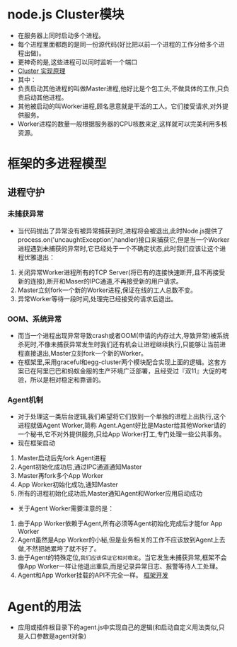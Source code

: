 # node.js Cluster模块
* 在服务器上同时启动多个进程。
* 每个进程里面都跑的是同一份源代码(好比把以前一个进程的工作分给多个进程出做)。
* 更神奇的是,这些进程可以同时监听一个端口
* [Cluster 实现原理](https://cnodejs.org/topic/56e84480833b7c8a0492e20c)
* 其中：
* 负责启动其他进程的叫做Master进程,他好比是个包工头,不做具体的工作,只负责启动其他进程。
* 其他被启动的叫Worker进程,顾名思意就是干活的工人。它们接受请求,对外提供服务。
* Worker进程的数量一般根据服务器的CPU核数来定,这样就可以完美利用多核资源。
# 框架的多进程模型
## 进程守护
### 未捕获异常
* 当代码抛出了异常没有被异常捕获到时,进程将会被退出,此时Node.js提供了process.on('uncaughtException',handler)接口来捕获它,但是当一个Worker进程遇到未捕获的异常时,它已经处于一个不确定状态,此时我们应该让这个进程优雅退出：
1.  关闭异常Worker进程所有的TCP Server(将已有的连接快速断开,且不再接受新的连接),断开和Maser的IPC通道,不再接受新的用户请求。
2.  Master立刻fork一个新的Worker进程,保证在线的工人总数不变。
3.  异常Worker等待一段时间,处理完已经接受的请求后退出。
### OOM、系统异常
* 而当一个进程出现异常导致crash或者OOM(申请的内存过大,导致异常)被系统杀死时,不像未捕获异常发生时我们还有机会让进程继续执行,只能够让当前进程直接退出,Master立刻fork一个新的Worker。
* 在框架里,采用graceful和egg-cluster两个模块配合实现上面的逻辑。这套方案已在阿里巴巴和蚂蚁金服的生产环境广泛部署，且经受过『双11』大促的考验，所以是相对稳定和靠谱的。
### Agent机制
* 对于处理这一类后台逻辑,我们希望将它们放到一个单独的进程上出执行,这个进程就做Agent Worker,简称 Agent.Agent好比是Master给其他Worker请的一个秘书,它不对外提供服务,只给App Worker打工,专门处理一些公共事务。
* 现在框架启动
1. Master启动后先fork Agent进程
2. Agent初始化成功后,通过IPC通道通知Master
3. Master再fork多个App Worker
4. App Worker初始化成功,通知Master
5. 所有的进程初始化成功后,Master通知Agent和Worker应用启动成功
* 关于Agent Worker需要注意的是：
1. 由于App Worker依赖于Agent,所有必须等Agent初始化完成后才能for App Worker
2. Agent虽然是App Worker的小秘,但是业务相关的工作不应该放到Agent上去做,不然把她累垮了就不好了。
3. 由于Agent的特殊定位,`我们应该保证它相对稳定`。当它发生未捕获异常,框架不会像App Worker一样让他退出重启,而是记录异常日志、报警等待人工处理。
4. Agent和App Worker挂载的API不完全一样。 [框架开发](https://eggjs.org/zh-cn/advanced/framework.html) 
# Agent的用法
* 应用或插件根目录下的agent.js中实现自己的逻辑(和启动自定义用法类似,只是入口参数是agent对象)  